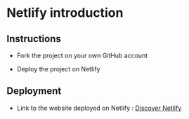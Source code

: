 # Netlify introduction

## Instructions

* Fork the project on your own GitHub account

* Deploy the project on Netlify

## Deployment

* Link to the website deployed on Netlify : [Discover Netlify](https://vigorous-wilson-1a7f27.netlify.com)

